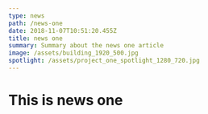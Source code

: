 ```yaml
---
type: news
path: /news-one
date: 2018-11-07T10:51:20.455Z
title: news one
summary: Summary about the news one article
image: /assets/building_1920_500.jpg
spotlight: /assets/project_one_spotlight_1280_720.jpg
---
```

# This is news one

